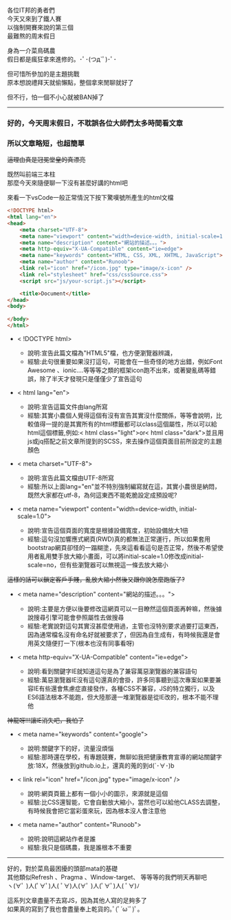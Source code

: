 各位IT邦的勇者們  
今天又來到了鐵人賽  
以強制開賽來說的第三個  
最難熬的周末假日

身為一介菜鳥碼農  
假日都是瘋狂拿來進修的。･ﾟ･(つд`ﾟ)･ﾟ･

但可惜所參加的是主題挑戰  
原本想說禮拜天就偷懶點，整個拿來閒聊就好了

但不行，怕一個不小心就被BAN掉了

--- 
### 好的，今天周末假日，不耽誤各位大師們太多時間看文章
### 所以文章略短，也超簡單

~~這理由真是冠冕堂皇的真漂亮~~

既然叫前端三本柱  
那麼今天來隨便聊一下沒有甚麼好講的html吧

來看一下vsCode一般正常情況下按下驚嘆號所產生的html文檔
```html
<!DOCTYPE html>
<html lang="en">
<head>
    <meta charset="UTF-8">
    <meta name="viewport" content="width=device-width, initial-scale=1.0">
    <meta name="description" content="網站的描述。。。">
    <meta http-equiv="X-UA-Compatible" content="ie=edge">
    <meta name="keywords" content="HTML, CSS, XML, XHTML, JavaScript">
    <meta name="author" content="Runoob">
    <link rel="icon" href="/icon.jpg" type="image/x-icon" />
    <link rel="stylesheet" href="css/cssSource.css">
    <script src="js/your-script.js"></script>

    <title>Document</title>
</head>
<body>
    
</body>
</html>
```
* < !DOCTYPE html>
     * 說明:宣告此篇文檔為"HTML5"檔，也方便瀏覽器辨識，
     * 經驗:此句很重要如果沒打這句，可能會在一些奇怪的地方出錯，例如Font Awesome 、ionic....等等等之類的框架icon跑不出來，或著變亂碼等錯誤，除了半天才發現只是僅僅少了宣告這句

* < html lang="en">
    * 說明:宣告這篇文件由lang所寫
    * 經驗:其實小農個人覺得這個有沒有宣告其實沒什麼關係，等等會說明，比較值得一提的是其實所有的html標籤都可以class這個屬性，所以可以給html這個標籤,例如:< html class="light">or< html class="dark">並且用js或jq搭配之前文章所提到的SCSS，來去操作這個頁面目前所設定的主題顏色

* < meta charset="UTF-8">
    * 說明:宣告此篇文檔由UTF-8所寫
    * 經驗:所以上面lang="en"並不特別強制編寫就在這，其實小農很是納悶，既然大家都在utf-8，為何這東西不能乾脆設定成預設呢?

* < meta name="viewport" content="width=device-width, initial-scale=1.0">
    * 說明:宣告這個頁面的寬度是根據設備寬度，初始設備放大1倍
    * 經驗:這句沒加響應式網頁(RWD)真的都無法正常運行，所以如果套用bootstrap網頁卻怪的一蹋糊塗，先來這看看這句是否正常，然後不希望使用者亂用雙手放大縮小畫面，可以將initial-scale=1.0修改成initial-scale=no，但有些瀏覽器可以無視這一條去放大縮小 

~~這樣的話可以鎖定客戶手賤，亂放大縮小然後又跟你說怎麼跑版了?~~

* < meta name="description" content="網站的描述。。。">
    * 說明:主要是方便以後要修改這網頁可以一目瞭然這個頁面再幹嘛，然後據說搜尋引擎可能會參照屬性去做搜尋
    * 經驗:老實說對這句其實沒甚麼使用過，主管也沒特別要求過要打這東西，因為通常檔名沒有命名好就被要求了，但因為自生成有，有時候我還是會用英文隨便打一下(根本也沒有同事看呀)  
    
* < meta http-equiv="X-UA-Compatible" content="ie=edge">
    * 說明:看到關鍵字IE就知道這句是為了兼容萬惡瀏覽器的兼容語句
    * 經驗:萬惡瀏覽器IE沒有這句還真的會掛，許多同事聽到這次專案如果要兼容IE有些還會焦慮症直接發作，各種CSS不兼容，JS的特立獨行，以及ES6語法根本不能跑，但大陸那邊一堆瀏覽器是從IE改的，根本不能不理他

~~神龍呀!!!讓IE消失吧，我怕了~~

* < meta name="keywords" content="google">
    * 說明:關鍵字下的好，流量沒煩惱
    * 經驗:那時還在學校，有專題競賽，無聊如我把健康教育宣導的網站關鍵字放:18X，然後放到github.io上，還真的蒐的到d(`･∀･)b

* < link rel="icon" href="/icon.jpg" type="image/x-icon" />
    * 說明:網頁頁籤上都有一個小小的圖示，來源就是這個
    * 經驗:比CSS還智能，它會自動放大縮小，當然也可以給他CLASS去調整，有時候我會把它當彩蛋來玩，因為根本沒人會注意他

* < meta name="author" content="Runoob">
    * 說明:說明這網站作者是誰
    * 經驗:我只是個碼農，我是誰根本不重要

---

好的，對於菜鳥最困擾的頭部mata的基礎  
其他類似Refresh 、Pragma 、Window-target、
等等等的我們明天再聊吧  
ヽ(∀ﾟ )人(ﾟ∀ﾟ)人( ﾟ∀)人(∀ﾟ )人(ﾟ∀ﾟ)人( ﾟ∀)ﾉ

這系列文章盡量不去寫JS，因為其他人寫的足夠多了  
如果真的寫到了我也會盡量奉上乾貨的｡ﾟ(ﾟ´ω`ﾟ)ﾟ｡